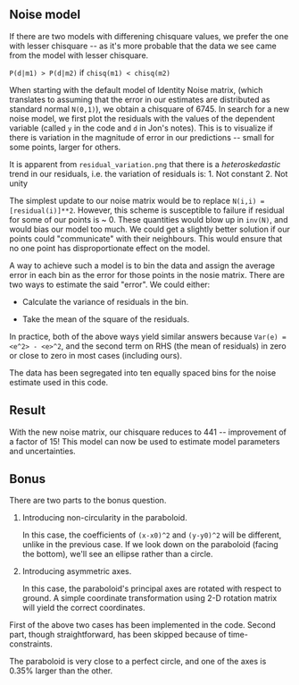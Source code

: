 ## Noise model

If there are two models with differening chisquare values, we prefer the one with lesser chisquare -- as it's more probable that the data we see came from the model with lesser chisquare.

`P(d|m1) > P(d|m2)` if `chisq(m1) < chisq(m2)`

When starting with the default model of Identity Noise matrix, (which translates to assuming that the error in our estimates are distributed as standard normal `N(0,1)`), we obtain a chisquare of 6745. In search for a new noise model, we first plot the residuals with the values of the dependent variable (called `y` in the code and `d` in Jon's notes). This is to visualize if there is variation in the magnitude of error in our predictions -- small for some points, larger for others.

It is apparent from `residual_variation.png` that there is a _heteroskedastic_ trend in our residuals, i.e. the variation of residuals is: 
    1. Not constant
    2. Not unity

The simplest update to our noise matrix would be to replace `N(i,i) = [residual(i)]**2`. However, this scheme is susceptible to failure if residual for some of our points is ~ 0. These quantities would blow up in `inv(N)`, and would bias our model too much. We could get a slightly better solution if our points could "communicate" with their neighbours. This would ensure that no one point has disproportionate effect on the model.

A way to achieve such a model is to bin the data and assign the average error in each bin as the error for those points in the nosie matrix. There are two ways to estimate the said "error". We could either:

- Calculate the variance of residuals in the bin.

- Take the mean of the square of the residuals.

In practice, both of the above ways yield similar answers because `Var(e) = <e^2> - <e>^2`, and the second term on RHS (the mean of residuals) in zero or close to zero in most cases (including ours).

The data has been segregated into ten equally spaced bins for the noise estimate used in this code.

## Result

With the new noise matrix, our chisquare reduces to 441 -- improvement of a factor of 15! This model can now be used to estimate model parameters and uncertainties.

## Bonus

There are two parts to the bonus question.

1. Introducing non-circularity in the paraboloid.

    In this case, the coefficients of `(x-x0)^2` and `(y-y0)^2` will be different, unlike in the previous case. If we look down on the paraboloid (facing the bottom), we'll see an ellipse rather than a circle.

2. Introducing asymmetric axes.

    In this case, the paraboloid's principal axes are rotated with respect to ground. A simple coordinate transformation using 2-D rotation matrix will yield the correct coordinates.

First of the above two cases has been implemented in the code. Second part, though straightforward, has been skipped because of time-constraints.

The paraboloid is very close to a perfect circle, and one of the axes is 0.35% larger than the other.

